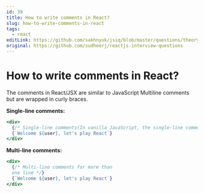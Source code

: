 ```yaml
---
id: 39
title: How to write comments in React?
slug: how-to-write-comments-in-react
tags:
  - react
editLink: https://github.com/sakhnyuk/jsiq/blob/master/questions/theory/react/39.md
original: https://github.com/sudheerj/reactjs-interview-questions
---
```


# How to write comments in React?

The comments in React/JSX are similar to JavaScript Multiline comments but are wrapped in curly braces.

**Single-line comments:**

```jsx
<div>
  {/* Single-line comments(In vanilla JavaScript, the single-line comments are represented by double slash(//)) */}
  {`Welcome ${user}, let's play React`}
</div>
```

**Multi-line comments:**

```jsx
<div>
  {/* Multi-line comments for more than
  one line */}
  {`Welcome ${user}, let's play React`}
</div>
```